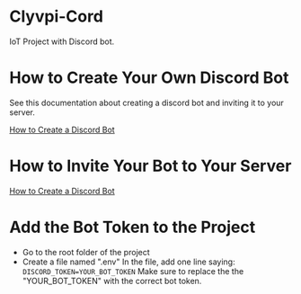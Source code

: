 # Clyvpi-Cord
IoT Project with Discord bot.

# How to Create Your Own Discord Bot
See this documentation about creating a discord bot and inviting it to your server.

[How to Create a Discord Bot](https://discordpy.readthedocs.io/en/stable/discord.html)

# How to Invite Your Bot to Your Server
[How to Create a Discord Bot](https://discordpy.readthedocs.io/en/stable/discord.html#inviting-your-bot)

# Add the Bot Token to the Project

- Go to the root folder of the project
- Create a file named ".env"
In the file, add one line saying: `DISCORD_TOKEN=YOUR_BOT_TOKEN`
Make sure to replace the the "YOUR_BOT_TOKEN" with the correct bot token.

